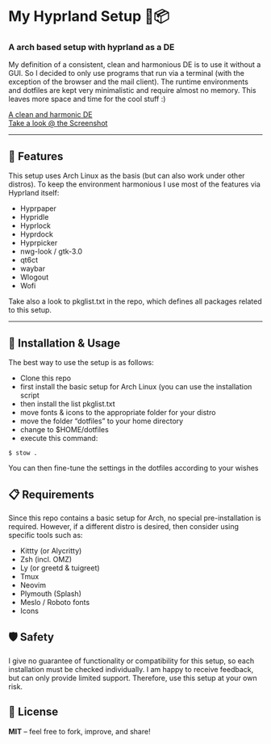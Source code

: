 # My Hyprland Setup 🐧📦

### A arch based setup with hyprland as a DE

My definition of a consistent, clean and harmonious DE is to use it without a GUI.
So I decided to only use programs that run via a terminal (with the exception of the browser and the mail client).
The runtime environments and dotfiles are kept very minimalistic and require almost no memory.
This leaves more space and time for the cool stuff :)

[A clean and harmonic DE](https://github.com/splixx05/my-hyprland-setup/blob/master/DE-hyprshot.png)
<br>
[Take a look @ the Screenshot](https://github.com/splixx05/my-hyprland-setup/blob/master/DE-hyprshot-info.png)

---

## 🔧 Features

This setup uses Arch Linux as the basis (but can also work under other distros).
To keep the environment harmonious I use most of the features via Hyprland itself:

- Hyprpaper
- Hypridle
- Hyprlock
- Hyprdock
- Hyprpicker
- nwg-look / gtk-3.0
- qt6ct
- waybar
- Wlogout
- Wofi

Take also a look to pkglist.txt in the repo,
which defines all packages related to this setup.

---

## 🚀 Installation & Usage

The best way to use the setup is as follows:

- Clone this repo
- first install the basic setup for Arch Linux (you can use the installation script
- then install the list pkglist.txt
- move fonts & icons to the appropriate folder for your distro
- move the folder “dotfiles” to your home directory
- change to $HOME/dotfiles
- execute this command:

```
$ stow .
```

You can then fine-tune the settings in the dotfiles according to your wishes

## 📋 Requirements

Since this repo contains a basic setup for Arch, no special pre-installation is required.
However, if a different distro is desired, then consider using specific tools such as:

- Kittty (or Alycritty)
- Zsh (incl. OMZ)
- Ly (or greetd & tuigreet)
- Tmux
- Neovim
- Plymouth (Splash)
- Meslo / Roboto fonts
- Icons

## 🛡️ Safety

I give no guarantee of functionality or compatibility for this setup, so each installation must be checked individually.
I am happy to receive feedback, but can only provide limited support.
Therefore, use this setup at your own risk.

## 📃 License

**MIT** – feel free to fork, improve, and share!
